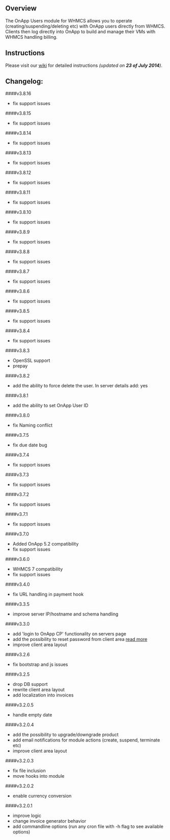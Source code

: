 ## Overview
The OnApp Users module for WHMCS allows you to operate (creating/suspending/deleting etc) with OnApp users directly from WHMCS. Clients then log directly into OnApp to build and manage their VMs with WHMCS handling billing.

## Instructions
Please visit our [wiki](https://github.com/OnApp/OnApp-WHMCS-UsersModule/wiki) for detailed instructions _(updated on **23 of July 2014**)_.

## Changelog:
####v3.8.16
- fix support issues

####v3.8.15
- fix support issues

####v3.8.14
- fix support issues

####v3.8.13
- fix support issues

####v3.8.12
 - fix support issues

####v3.8.11
 - fix support issues

####v3.8.10
 - fix support issues

####v3.8.9
 - fix support issues

####v3.8.8
 - fix support issues

####v3.8.7
 - fix support issues

####v3.8.6
 - fix support issues

####v3.8.5
 - fix support issues

####v3.8.4
 - fix support issues

####v3.8.3
 - OpenSSL support
 - prepay

####v3.8.2
 - add the ability to force delete the user. In server details add: <forceDelete>yes</forceDelete>

####v3.8.1
 - add the ability to set OnApp User ID

####v3.8.0
 - fix Naming conflict

####v3.7.5
 - fix due date bug

####v3.7.4
 - fix support issues

####v3.7.3
 - fix support issues

####v3.7.2
 - fix support issues

####v3.7.1
 - fix support issues

####v3.7.0
 - Added OnApp 5.2 compatibility
 - fix support issues

####v3.6.0
 - WHMCS 7 compatibility
 - fix support issues

####v3.4.0
 - fix URL handling in payment hook

####v3.3.5
 - improve server IP/hostname and schema handling

####v3.3.0
 - add 'login to OnApp CP' functionality on servers page
 - add the possibility to reset password from client area [read more](https://github.com/OnApp/OnApp-WHMCS-UsersModule/wiki/3.-Setting-up-WHMCS-product#other)
 - improve client area layout

####v3.2.6
 - fix bootstrap and js issues

####v3.2.5
 - drop DB support
 - rewrite client area layout
 - add localization into invoices

####v3.2.0.5
 - handle empty date

####v3.2.0.4
 - add the possibility to upgrade/downgrade product
 - add email notifications for module actions (create, suspend, terminate etc)
 - improve client area layout

####v3.2.0.3
 - fix file inclusion
 - move hooks into module

####v3.2.0.2
 - enable currency conversion

####v3.2.0.1
 - improve logic
 - change invoice generator behavior
 - add commandline options (run any cron file with -h flag to see available options)
